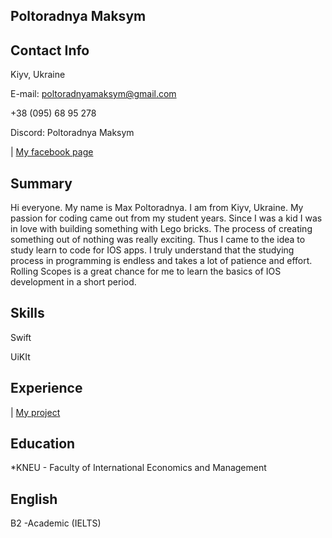Poltoradnya Maksym
---

Contact Info
---

Kiyv, Ukraine

E-mail: poltoradnyamaksym@gmail.com

+38 (095) 68 95 278

Discord: Poltoradnya Maksym

| <a href="https://ne-np.facebook.com/people/Poltoradnya-Maksym/100056126468601">My facebook page</a>
</div>

Summary
---
Hi everyone. My name is Max Poltoradnya. I am from Kiyv, Ukraine.
My passion for coding came out from my student years. Since I was a kid I was in love with building something with Lego bricks. The process of creating something out of nothing was really exciting. Thus I came to the idea to study learn to code for IOS apps. I truly understand that the studying process in programming is endless and takes a lot of patience and effort. Rolling Scopes is a great chance for me to learn the basics of IOS development in a short period.


Skills 
---

Swift 

UiKIt

Experience 
---
| <a href="https://github.com/poltoradnyamaksym36/MyPlaces">My project</a>
</div>


Education 
---

*KNEU - Faculty of International Economics and Management

English
---

B2 -Academic (IELTS)



